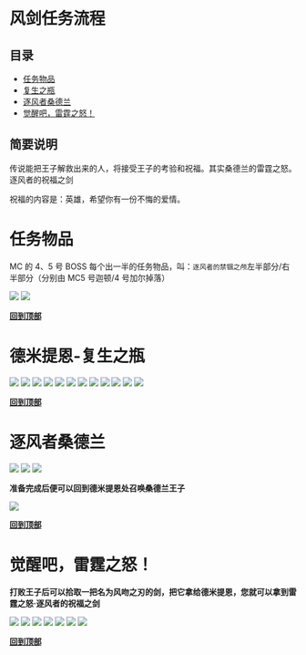 # 风剑任务流程

## 目录

- [任务物品](#任务物品)
- [复生之瓶](#德米提恩-复生之瓶)
- [逐风者桑德兰](#逐风者桑德兰)
- [觉醒吧，雷霆之怒！](#觉醒吧，雷霆之怒！)

## 简要说明

传说能把王子解救出来的人，将接受王子的考验和祝福。其实桑德兰的雷霆之怒。逐风者的祝福之剑

祝福的内容是：英雄，希望你有一份不悔的爱情。

# 任务物品

MC 的 4、5 号 BOSS 每个出一半的任务物品，叫：`逐风者的禁锢之颅`左半部分/右半部分（分别由 MC5 号迦顿/4 号加尔掉落）

![](./assets/1.png)
![](./assets/2.png)

**[回到顶部](#风剑任务流程)**

# 德米提恩-复生之瓶

![](./assets/3.png)
![](./assets/4.png)
![](./assets/5.png)
![](./assets/6.png)
![](./assets/7.png)
![](./assets/8.png)
![](./assets/9.png)
![](./assets/10.png)
![](./assets/11.png)
![](./assets/12.png)
![](./assets/13.png)
![](./assets/14.png)

**[回到顶部](#风剑任务流程)**

# 逐风者桑德兰

![](./assets/15.png)
![](./assets/18.png)
![](./assets/20.png)

**准备完成后便可以回到德米提恩处召唤桑德兰王子**

![](./assets/21.png)

**[回到顶部](#风剑任务流程)**

# 觉醒吧，雷霆之怒！

**打败王子后可以拾取一把名为风吻之刃的剑，把它拿给德米提恩，您就可以拿到雷霆之怒·逐风者的祝福之剑**

![](./assets/22.png)
![](./assets/23.png)
![](./assets/24.png)
![](./assets/30.png)
![](./assets/31.png)
![](./assets/32.png)
![](./assets/33.png)

**[回到顶部](#风剑任务流程)**
